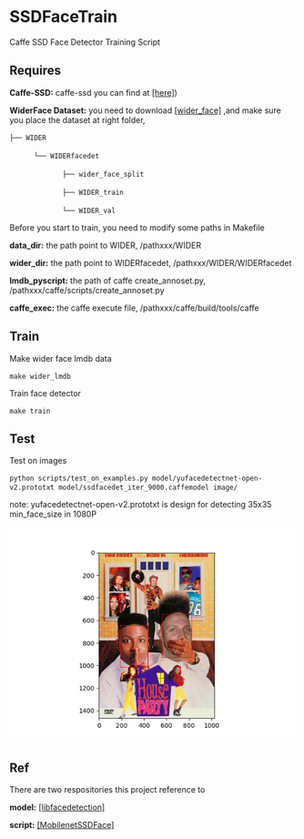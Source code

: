 # SSDFaceTrain
 Caffe SSD Face Detector Training Script

## Requires

 **Caffe-SSD:** caffe-ssd you can find at [[here]](https://github.com/weiliu89/caffe))
 
 **WiderFace Dataset:** you need to download [[wider_face]](http://mmlab.ie.cuhk.edu.hk/projects/WIDERFace/WiderFace_Results.html) ,and make sure you place the dataset at right folder,
 
 ```
 ├── WIDER
 
       └── WIDERfacedet
       
              ├── wider_face_split
              
              ├── WIDER_train
              
              └── WIDER_val     
 ```
                     
 Before you start to train, you need to modify some paths in Makefile
 
 **data_dir:** the path point to WIDER, /pathxxx/WIDER
 
 **wider_dir:** the path point to WIDERfacedet, /pathxxx/WIDER/WIDERfacedet
 
 **lmdb_pyscript:** the path of caffe create_annoset.py, /pathxxx/caffe/scripts/create_annoset.py
 
 **caffe_exec:** the caffe execute file, /pathxxx/caffe/build/tools/caffe
 
 ## Train
 
 Make wider face lmdb data
 ```
 make wider_lmdb
 ```
 
 Train face detector
 ```
 make train
 ```
 
 ## Test
 
 Test on images 
 
 ```
 python scripts/test_on_examples.py model/yufacedetectnet-open-v2.prototxt model/ssdfacedet_iter_9000.caffemodel image/
 ```
 
 note: yufacedetectnet-open-v2.prototxt is design for detecting 35x35 min_face_size in 1080P 
 
 <p align="center">
    <img src="image/result.png" width="600"\>
 </p>
 
 ## Ref
 
 There are two respositories this project reference to
 
 **model:** [[libfacedetection]](https://github.com/ShiqiYu/libfacedetection)
 
 **script:** [[MobilenetSSDFace]](https://github.com/BeloborodovDS/MobilenetSSDFace)
 
 
 
